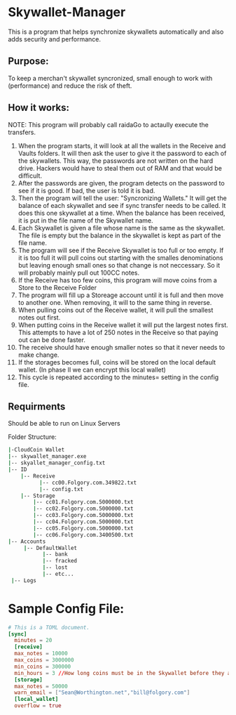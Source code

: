 # Skywallet-Manager
This is a program that helps synchronize skywallets automatically and also adds security and performance.  

## Purpose: 

To keep a merchan't skywallet syncronized, small enough to work with (performance) and reduce the risk of theft.

## How it works: 
NOTE: This program will probably call raidaGo to actaully execute the transfers. 
1. When the program starts, it will look at all the wallets in the Receive and Vaults folders. It will then ask the user to give it
the password to each of the skywallets. This way, the passwords are not written on the hard drive. Hackers would have to steal them out of RAM and that would be difficult. 
2. After the passwords are given, the program detects on the password to see if it is good. If bad, the user is told it is bad. 
3. Then the program will tell the user: "Syncronizing Wallets." It will get the balance of each skywallet and see if sync transfer needs to be called. It does this one skywallet at a time. When the balance has been received, it is put in the file name of the Skywallet name. 
4. Each Skywallet is given a file whose name is the same as the skywallet. The file is empty but the balance in the skywallet is kept as part of the file name. 
5. The program will see if the Receive Skywallet is too full or too empty. If it is too full it will pull coins out starting with the smalles denominations but leaving enough small ones so that change is not neccessary. So it will probably mainly pull out 100CC notes. 
6. If the Receive has too few coins, this program will move coins from a Store to the Receive Folder 
7. The program will fill up a Storeage account until it is full and then move to another one. When removing, it will to the same thing in reverse. 
8. When pulling coins out of the Receive wallet, it will pull the smallest notes out first. 
9. When putting coins in the Receive wallet it will put the largest notes first. This attempts to have a lot of 250 notes in the Receive so that paying out can be done faster. 
10. The receive should have enough smaller notes so that it never needs to make change. 
11. If the storages becomes full, coins will be stored on the local default wallet. (In phase II we can encrypt this local wallet)
12. This cycle is repeated according to the minutes= setting in the config file.  

## Requirments
Should be able to run on Linux Servers

Folder Structure:
```bash
|-CloudCoin Wallet
|-- skywallet_manager.exe
|-- skyallet_manager_config.txt
|-- ID
    |-- Receive
	      |-- cc00.Folgory.com.349822.txt
	      |-- config.txt
    |-- Storage
        |-- cc01.Folgory.com.5000000.txt
        |-- cc02.Folgory.com.5000000.txt
        |-- cc03.Folgory.com.5000000.txt
        |-- cc04.Folgory.com.5000000.txt
        |-- cc05.Folgory.com.5000000.txt
        |-- cc06.Folgory.com.3400500.txt
|-- Accounts
     |-- DefaultWallet
	       |-- bank
	       |-- fracked
	       |-- lost
	       |-- etc...
 |-- Logs
```
# Sample Config File:
```toml
# This is a TOML document.
[sync]
  minutes = 20
  [receive]
  max_notes = 10000
  max_coins = 3000000
  min_coins = 300000
  min_hours = 3 //How long coins must be in the Skywallet before they are removed (To make sure coins are not removed before counted)
  [storage]
  max_notes = 50000
  warn_email = ["Sean@Worthington.net","bill@folgory.com"]
  [local_wallet]
  overflow = true
  ```
